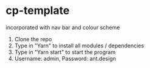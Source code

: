 # cp-template
incorporated with nav bar and colour scheme 

1. Clone the repo 
2. Type in "Yarn" to install all modules / dependencies 
3. Type in "Yarn start" to start the program 
4. Username: admin, Password: ant.design 
